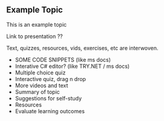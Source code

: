 ## Example Topic

This is an example topic

Link to presentation ??

Text, quizzes, resources, vids, exercises, etc are interwoven.

- SOME CODE SNIPPETS (like ms docs)
- Interative C# editor? (like TRY.NET / ms docs)
- Multiple choice quiz
- Interactive quiz, drag n drop
- More videos and text
- Summary of topic
- Suggestions for self-study
- Resources
- Evaluate learning outcomes